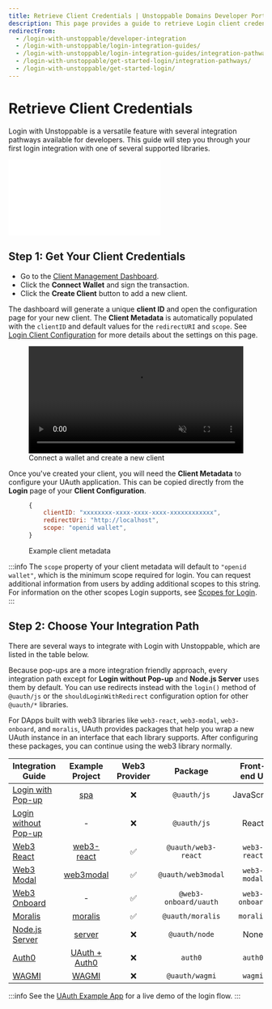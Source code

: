 ```yaml
---
title: Retrieve Client Credentials | Unstoppable Domains Developer Portal
description: This page provides a guide to retrieve Login client credentials
redirectFrom:
  - /login-with-unstoppable/developer-integration
  - /login-with-unstoppable/login-integration-guides/
  - /login-with-unstoppable/login-integration-guides/integration-pathways/
  - /login-with-unstoppable/get-started-login/integration-pathways/
  - /login-with-unstoppable/get-started-login/
---
```


# Retrieve Client Credentials

Login with Unstoppable is a versatile feature with several integration pathways available for developers. This guide will step you through your first login integration with one of several supported libraries.

<embed src="/snippets/_login-mainnet-warning.md" />

## Step 1: Get Your Client Credentials

- Go to the [Client Management Dashboard](https://dashboard.auth.unstoppabledomains.com).
- Click the **Connect Wallet** and sign the transaction.
- Click the **Create Client** button to add a new client.

The dashboard will generate a unique **client ID** and open the configuration page for your new client. The **Client Metadata** is automatically populated with the `clientID` and default values for the `redirectURI` and `scope`. See [Login Client Configuration](/identity/guides/client-configurations.md) for more details about the settings on this page.

<figure>
<video loop autoplay muted width="100%" src="/videos/connect-wallet-and-create-client.mp4"></video>
<figcaption>Connect a wallet and create a new client</figcaption>
</figure>

Once you've created your client, you will need the **Client Metadata** to configure your UAuth application. This can be copied directly from the **Login** page of your **Client Configuration**.

<figure>

```javascript
{
    clientID: "xxxxxxxx-xxxx-xxxx-xxxx-xxxxxxxxxxxx",
    redirectUri: "http://localhost",
    scope: "openid wallet",
}
```

<figcaption>Example client metadata</figcaption>
</figure>

:::info
The `scope` property of your client metadata will default to `"openid wallet"`, which is the minimum scope required for login. You can request additional information from users by adding additional scopes to this string. For information on the other scopes Login supports, see [Scopes for Login](/identity/guides/login-scopes.md).
:::

## Step 2: Choose Your Integration Path

There are several ways to integrate with Login with Unstoppable, which are listed in the table below.

Because pop-ups are a more integration friendly approach, every integration path except for **Login without Pop-up** and **Node.js Server** uses them by default. You can use redirects instead with the `login()` method of `@uauth/js` or the `shouldLoginWithRedirect` configuration option for other `@uauth/*` libraries.

For DApps built with web3 libraries like `web3-react`, `web3-modal`, `web3-onboard`, and `moralis`, UAuth provides packages that help you wrap a new UAuth instance in an interface that each library supports. After configuring these packages, you can continue using the web3 library normally.

| Integration Guide                                                            |                                     Example Project                                      | Web3 Provider |        Package        |  Front-end UI  |
| ---------------------------------------------------------------------------- | :--------------------------------------------------------------------------------------: | :-----------: | :-------------------: | :------------: |
| [Login with Pop-up](/identity/quickstart/login-with-pop-up.md)               |        [spa](https://github.com/unstoppabledomains/uauth/tree/main/examples/spa/)        |   &#10060;    |      `@uauth/js`      |   JavaScript   |
| [Login without Pop-up](/identity/quickstart/login-without-pop-up.md)         |                                            -                                             |   &#10060;    |      `@uauth/js`      |     React      |
| [Web3 React](/identity/quickstart/other-integration-paths/web3-react.md)     | [web3-react](https://github.com/unstoppabledomains/uauth/blob/main/examples/web3-react/) |    &#9989;    |  `@uauth/web3-react`  |  `web3-react`  |
| [Web3 Modal](/identity/quickstart/other-integration-paths/web3-modal.md)     |  [web3modal](https://github.com/unstoppabledomains/uauth/blob/main/examples/web3modal/)  |    &#9989;    |  `@uauth/web3modal`   |  `web3-modal`  |
| [Web3 Onboard](/identity/quickstart/other-integration-paths/web3-onboard.md) |                                            -                                             |    &#9989;    | `@web3-onboard/uauth` | `web3-onboard` |
| [Moralis](/identity/quickstart/other-integration-paths/moralis.md)           |    [moralis](https://github.com/unstoppabledomains/uauth/blob/main/examples/moralis)     |    &#9989;    |   `@uauth/moralis`    |   `moralis`    |
| [Node.js Server](/identity/quickstart/other-integration-paths/node-js.md)    |     [server](https://github.com/unstoppabledomains/uauth/tree/main/examples/server)      |   &#10060;    |     `@uauth/node`     |      None      |
| [Auth0](/identity/quickstart/other-integration-paths/auth0.md)               |     [UAuth + Auth0 ](https://github.com/unstoppabledomains/uauth-auth0-sample-dapp)      |   &#10060;    |        `auth0`        |    `auth0`     |
| [WAGMI](/identity/quickstart/other-integration-paths/wagmi.md)               |      [WAGMI](https://github.com/unstoppabledomains/uauth/tree/main/examples/wagmi)       |   &#10060;    |    `@uauth/wagmi`     |    `wagmi`     |

:::info
See the [UAuth Example App](https://example.auth.unstoppabledomains.com/) for a live demo of the login flow.
:::


